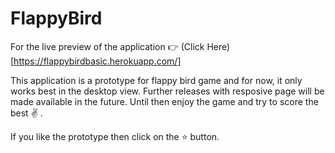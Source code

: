 # FlappyBird

For the live preview of the application :point_right: (Click Here)[https://flappybirdbasic.herokuapp.com/]

This application is a prototype for flappy bird  game and for now, it only works best in the desktop view. Further releases with resposive page will be made available in the future. Until then enjoy the game and try to score the best :v: .

If you like the prototype then click on the :star: button.

